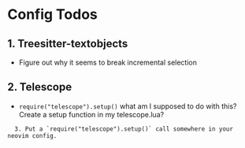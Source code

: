 # Config Todos

## 1. Treesitter-textobjects
* Figure out why it seems to break incremental selection

## 2. Telescope
* `require("telescope").setup()` what am I supposed to do with this? Create a setup function in my telescope.lua?
``` 
  3. Put a `require("telescope").setup()` call somewhere in your neovim config.
```
